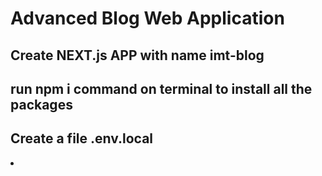 
<h1>Advanced Blog Web Application</>
<h2>Create NEXT.js APP with name imt-blog</h2>
<h2>run npm i command on terminal to install all the packages</h2>
<h2>Create a file .env.local </h2>
  <li>
